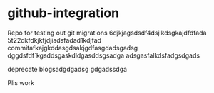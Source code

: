 # github-integration
Repo for testing out git migrations
6djkjagsdsdf4dsjlkdsgkajdfdfada
5t22dkfdkjkfjdjiadsfadad1kdjfad
commitafkajgkddasgdsakjgdfasgdadsgadsg
dggdsfdf`kgsddsgaskdldgasddsgsadga
adsgasfalkdsfadgsdgads

deprecate blogsadgdgadsg
gdgadssdga


Plis work
